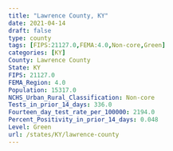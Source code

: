 ```yaml
---
title: "Lawrence County, KY"
date: 2021-04-14
draft: false
type: county
tags: [FIPS:21127.0,FEMA:4.0,Non-core,Green]
categories: [KY]
County: Lawrence County
State: KY
FIPS: 21127.0
FEMA_Region: 4.0
Population: 15317.0
NCHS_Urban_Rural_Classification: Non-core
Tests_in_prior_14_days: 336.0
Fourteen_day_test_rate_per_100000: 2194.0
Percent_Positivity_in_prior_14_days: 0.048
Level: Green
url: /states/KY/lawrence-county
---
```



